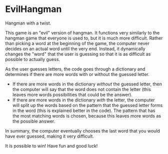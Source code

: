 EvilHangman
===========

Hangman with a twist.

This game is an "evil" version of hangman. It functions very similarly to the hangman game that everyone is used to, but it is much more difficult.
Rather than picking a word at the beginning of the game, the computer never decides on an actual word until the very end. Instead, it dynamically changes the "word" that the user is guessing so that it is as difficult as possible to actually guess.

As the user guesses letters, the code goes through a dictionary and determines if there are more words with or without the guessed letter.
- If there are more words in the dictionary *without* the guessed letter, then the computer will say that the word does not contain the letter (this leaves more words possibilities that could be the answer).
- If there are more words in the dictionary *with* the letter, the computer will split up the words based on the pattern that the guessed letter forms in the word (this is explained better in the code). The pattern that has the most matching words is chosen, because this leaves more words as the possible answer.

In summary, the computer eventually chooses the last word that you would have ever guessed, making it very difficult.

It is possible to win! Have fun and good luck!
